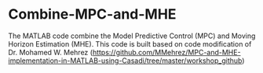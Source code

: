 # Combine-MPC-and-MHE
The MATLAB code combine the Model Predictive Control (MPC) and Moving Horizon Estimation (MHE).
This code is built based on code modification of Dr. Mohamed W. Mehrez (https://github.com/MMehrez/MPC-and-MHE-implementation-in-MATLAB-using-Casadi/tree/master/workshop_github)
